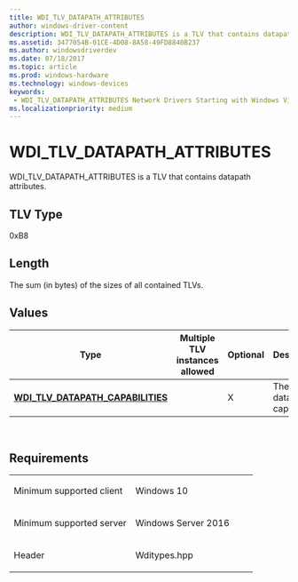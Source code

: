 ```yaml
---
title: WDI_TLV_DATAPATH_ATTRIBUTES
author: windows-driver-content
description: WDI_TLV_DATAPATH_ATTRIBUTES is a TLV that contains datapath attributes.
ms.assetid: 3477054B-01CE-4D08-8A58-49FD8840B237
ms.author: windowsdriverdev 
ms.date: 07/18/2017 
ms.topic: article 
ms.prod: windows-hardware 
ms.technology: windows-devices 
keywords:
 - WDI_TLV_DATAPATH_ATTRIBUTES Network Drivers Starting with Windows Vista
ms.localizationpriority: medium
---
```


# WDI\_TLV\_DATAPATH\_ATTRIBUTES


WDI\_TLV\_DATAPATH\_ATTRIBUTES is a TLV that contains datapath attributes.

## TLV Type


0xB8

## Length


The sum (in bytes) of the sizes of all contained TLVs.

## Values


| Type                                                                      | Multiple TLV instances allowed | Optional | Description                |
|---------------------------------------------------------------------------|--------------------------------|----------|----------------------------|
| [**WDI\_TLV\_DATAPATH\_CAPABILITIES**](wdi-tlv-datapath-capabilities.md) |                                | X        | The datapath capabilities. |

 

Requirements
------------

<table>
<colgroup>
<col width="50%" />
<col width="50%" />
</colgroup>
<tbody>
<tr class="odd">
<td><p>Minimum supported client</p></td>
<td><p>Windows 10</p></td>
</tr>
<tr class="even">
<td><p>Minimum supported server</p></td>
<td><p>Windows Server 2016</p></td>
</tr>
<tr class="odd">
<td><p>Header</p></td>
<td>Wditypes.hpp</td>
</tr>
</tbody>
</table>

 

 




